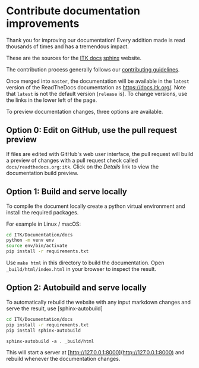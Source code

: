 # Contribute documentation improvements

Thank you for improving our documentation! Every addition made is read
thousands of times and has a tremendous impact.

These are the sources for the [ITK docs](https://docs.itk.org)
[sphinx](https://www.sphinx-doc.org/) website.

The contribution process generally follows our [contributing
guidelines](./contributing/index.md).

Once merged into `master`, the documentation will be available in the `latest`
version of the ReadTheDocs documentation as https://docs.itk.org/. Note that
`latest` is not the default version (`release` is). To change versions, use the links in the lower
left of the page.

To preview documentation changes, three options are available.

## Option 0: Edit on GitHub, use the pull request preview

If files are edited with GitHub's web user interface, the pull request will
build a preview of changes with a pull request check called `docs/readthedocs.org:itk`.
Click on the *Details* link to view the documentation build preview.

## Option 1: Build and serve locally

To compile the document locally create a python virtual environment and install the required packages.

For example in Linux / macOS:

```sh
cd ITK/Documentation/docs
python -m venv env
source env/bin/activate
pip install -r requirements.txt
```

Use `make html` in this directory to build the documentation.
Open `_build/html/index.html` in your browser to inspect the result.

## Option 2: Autobuild and serve locally

To automatically rebuild the website with any input markdown changes and serve
the result, use [sphinx-autobuild]

```sh
cd ITK/Documentation/docs
pip install -r requirements.txt
pip install sphinx-autobuild
```

```
sphinx-autobuild -a . _build/html
```

This will start a server at [http://127.0.0.1:8000](http://127.0.0.1:8000)
and rebuild whenever the documentation changes.
